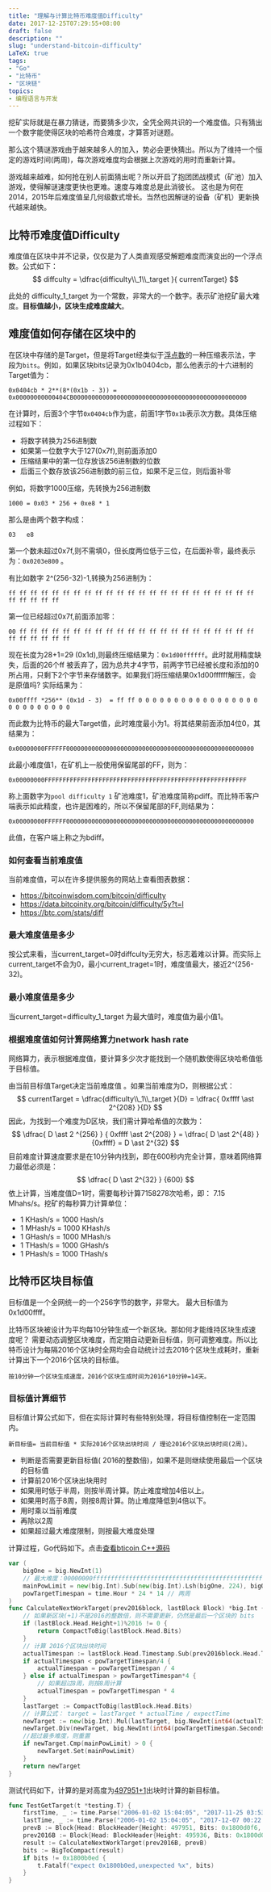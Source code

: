 ```yaml
---
title: "理解与计算比特币难度值Difficulty"
date: 2017-12-25T07:29:55+08:00
draft: false 
description: ""
slug: "understand-bitcoin-difficulty" 
LaTeX: true 
tags:
- "Go"
- "比特币"
- "区块链"
topics: 
- 编程语言与开发
---
```


 
挖矿实际就是在暴力猜谜，而要猜多少次，全凭全网共识的一个难度值。只有猜出一个数字能使得区块的哈希符合难度，才算答对谜题。

那么这个猜谜游戏由于越来越多人的加入，势必会更快猜出。所以为了维持一个恒定的游戏时间(两周)，每次游戏难度均会根据上次游戏的用时而重新计算。 

游戏越来越难，如何抢在别人前面猜出呢？所以开启了抱团团战模式（矿池）加入游戏，使得解谜速度更快也更难。速度与难度总是此消彼长。
这也是为何在2014，2015年后难度值呈几何级数式增长。当然也因解谜的设备（矿机）更新换代越来越快。


## 比特币难度值Difficulty 
难度值在区块中并不记录，仅仅是为了人类直观感受解题难度而演变出的一个浮点数。公式如下：
$$ 
diffculty = \dfrac{difficulty\\_1\\_target }{ currentTarget} 
$$  

此处的 difficulty_1_target 为一个常数，非常大的一个数字。表示矿池挖矿最大难度。**目标值越小，区块生成难度越大**。

## 难度值如何存储在区块中的
在区块中存储的是Target，但是将Target经类似于[浮点数](https://en.wikipedia.org/wiki/IEEE_754)的一种压缩表示法，字段为`bits`。例如，如果区块bits记录为0x1b0404cb，那么他表示的十六进制的Target值为：
```text
0x0404cb * 2**(8*(0x1b - 3)) = 0x00000000000404CB000000000000000000000000000000000000000000000000
```
在计算时，后面3个字节`0x0404cb`作为底，前面1字节`0x1b`表示次方数。具体压缩过程如下：

+ 将数字转换为256进制数
+ 如果第一位数字大于127(0x7f),则前面添加0
+ 压缩结果中的第一位存放该256进制数的位数
+ 后面三个数存放该256进制数的前三位，如果不足三位，则后面补零

例如，将数字1000压缩，先转换为256进制数
```text
1000 = 0x03 * 256 + 0xe8 * 1
```
那么是由两个数字构成：
```text
03   e8
```
第一个数未超过0x7f,则不需填0，但长度两位低于三位，在后面补零，最终表示为：`0x0203e800` 。

有比如数字 2^(256-32)-1,转换为256进制为：
```text
ff ff ff ff ff ff ff ff ff ff ff ff ff ff ff ff ff ff ff ff ff ff ff ff ff ff ff ff
```
第一位已经超过0x7f,前面添加零：
```text
00 ff ff ff ff ff ff ff ff ff ff ff ff ff ff ff ff ff ff ff ff ff ff ff ff ff ff ff ff
```
现在长度为28+1=29 (0x1d),则最终压缩结果为：`0x1d00ffffff`。此时就用精度缺失，后面的26个ff 被丢弃了，因为总共才4字节，前两字节已经被长度和添加的0所占用，只剩下2个字节来存储数字。如果我们将压缩结果0x1d00ffffff解压，会是原值吗? 实际结果为：
```text
0x00ffff *256** (0x1d - 3)  = ff ff 0 0 0 0 0 0 0 0 0 0 0 0 0 0 0 0 0 0 0 0 0 0 0 0 0 0
```
而此数为比特币的最大Target值，此时难度最小为1。将其结果前面添加4位0，其结果为：
```text
0x00000000FFFFFF0000000000000000000000000000000000000000000000000000
```
此最小难度值1，在矿机上一般使用保留尾部的FF，则为：
```text
0x00000000FFFFFFFFFFFFFFFFFFFFFFFFFFFFFFFFFFFFFFFFFFFFFFFFFFFFFFFF
```
称上面数字为`pool difficulty 1` 矿池难度1，矿池难度简称pdiff。而比特币客户端表示如此精度，也许是困难的，所以不保留尾部的FF,则结果为：
```text
0x00000000FFFFFF0000000000000000000000000000000000000000000000000000
```
此值，在客户端上称之为bdiff。


### 如何查看当前难度值
当前难度值，可以在许多提供服务的网站上查看图表数据：

+ https://bitcoinwisdom.com/bitcoin/difficulty
+ https://data.bitcoinity.org/bitcoin/difficulty/5y?t=l
+ https://btc.com/stats/diff

### 最大难度值是多少
按公式来看，当current_target=0时diffculty无穷大，标志着难以计算。而实际上current_target不会为0，最小current_traget=1时，难度值最大，接近2^(256-32)。

### 最小难度值是多少
当current_target=difficulty_1_target 为最大值时，难度值为最小值1。

### 根据难度值如何计算网络算力network hash rate
网络算力，表示根据难度值，要计算多少次才能找到一个随机数使得区块哈希值低于目标值。

由当前目标值Target决定当前难度值 。如果当前难度为D，则根据公式：
$$ currentTarget = \dfrac{difficulty\\_1\\_target }{D} = \dfrac{  0xffff \ast 2^{208} }{D}  $$
因此，为找到一个难度为D区块，我们需计算哈希值的次数为：
$$  \dfrac{  D \ast  2 ^{256} } { 0xffff \ast 2^{208} } = \dfrac{ D \ast 2^{48} } {0xffff} = D \ast 2^{32}  $$
目前难度计算速度要求是在10分钟内找到，即在600秒内完全计算，意味着网络算力最低必须是：
$$    \dfrac{ D \ast 2^{32} } {600}    $$
依上计算，当难度值D=1时，需要每秒计算7158278次哈希，即： 7.15 Mhahs/s。挖矿的每秒算力计算单位：

+ 1 KHash/s = 1000 Hash/s
+ 1 MHash/s = 1000 KHash/s
+ 1 GHash/s = 1000 MHash/s
+ 1 THash/s = 1000 GHash/s
+ 1 PHash/s = 1000 THash/s



## 比特币区块目标值 
目标值是一个全网统一的一个256字节的数字，非常大。 最大目标值为0x1d00ffff。

比特币区块被设计为平均每10分钟生成一个新区块。那如何才能维持区块生成速度呢？ 需要动态调整区块难度，而定期自动更新目标值，则可调整难度。所以比特币设计为每隔2016个区块时全网均会自动统计过去2016个区块生成耗时，重新计算出下一个2016个区块的目标值。
```text
按10分钟一个区块生成速度，2016个区块生成时间为2016*10分钟=14天。 
```
### 目标值计算细节
目标值计算公式如下，但在实际计算时有些特别处理，将目标值控制在一定范围内。
```text
新目标值= 当前目标值 * 实际2016个区块出块时间 / 理论2016个区块出块时间(2周)。 
```
+ 判断是否需要更新目标值( 2016的整数倍)，如果不是则继续使用最后一个区块的目标值
+ 计算前2016个区块出块用时
+ 如果用时低于半周，则按半周计算。防止难度增加4倍以上。
+ 如果用时高于8周，则按8周计算。防止难度降低到4倍以下。
+ 用时乘以当前难度
+ 再除以2周
+ 如果超过最大难度限制，则按最大难度处理

计算过程，Go代码如下。点击[查看bticoin C++源码](https://github.com/bitcoin/bitcoin/blob/master/src/pow.cpp#L49)
```go
var (
    bigOne = big.NewInt(1)
    // 最大难度：00000000ffffffffffffffffffffffffffffffffffffffffffffffffffffffff，2^224，0x1d00ffff
    mainPowLimit = new(big.Int).Sub(new(big.Int).Lsh(bigOne, 224), bigOne)
    powTargetTimespan = time.Hour * 24 * 14 // 两周
)
func CalculateNextWorkTarget(prev2016block, lastBlock Block) *big.Int {
    // 如果新区块(+1)不是2016的整数倍，则不需要更新，仍然是最后一个区块的 bits
    if (lastBlock.Head.Height+1)%2016 != 0 {
        return CompactToBig(lastBlock.Head.Bits)
    }
    // 计算 2016个区块出块时间
    actualTimespan := lastBlock.Head.Timestamp.Sub(prev2016block.Head.Timestamp)
    if actualTimespan < powTargetTimespan/4 {
        actualTimespan = powTargetTimespan / 4
    } else if actualTimespan > powTargetTimespan*4 {
        // 如果超过8周，则按8周计算
        actualTimespan = powTargetTimespan * 4
    }
    lastTarget := CompactToBig(lastBlock.Head.Bits)
    // 计算公式： target = lastTarget * actualTime / expectTime
    newTarget := new(big.Int).Mul(lastTarget, big.NewInt(int64(actualTimespan.Seconds())))
    newTarget.Div(newTarget, big.NewInt(int64(powTargetTimespan.Seconds())))
    //超过最多难度，则重置
    if newTarget.Cmp(mainPowLimit) > 0 {
        newTarget.Set(mainPowLimit)
    }
    return newTarget
}
```
测试代码如下，计算的是对高度为[497951+1](https://btc.com/000000000000000000139d2fc37814f5efdc637a6c8e1b202f9ee12365b01403)出块时计算的新目标值。
```go
func TestGetTarget(t *testing.T) {
    firstTime, _ := time.Parse("2006-01-02 15:04:05", "2017-11-25 03:53:16")
    lastTime, _ := time.Parse("2006-01-02 15:04:05", "2017-12-07 00:22:42")
    prevB := Block{Head: BlockHeader{Height: 497951, Bits: 0x1800d0f6, Timestamp: lastTime}}
    prev2016B := Block{Head: BlockHeader{Height: 495936, Bits: 0x1800d0f6, Timestamp: firstTime}}
    result := CalculateNextWorkTarget(prev2016B, prevB)
    bits := BigToCompact(result)
    if bits != 0x1800b0ed {
        t.Fatalf("expect 0x1800b0ed,unexpected %x", bits)
    }
}
```




